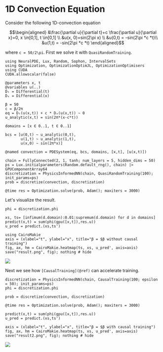 # 1D Convection Equation

Consider the following 1D-convection equation

```math
\begin{aligned}
&\frac{\partial u}{\partial t}+c \frac{\partial u}{\partial x}=0, x \in[0,1], t \in[0,1] \\
&u(x, 0)=sin(2\pi x) \\
&u(0,t) = -sin(2\pi *c *t)\\
&u(1,t) = -sin(2\pi *c *t)
\end{aligned}
```

where ``c = 50/2\pi``. First we solve it with `QuasiRandomTraining`.

```@example convection
using NeuralPDE, Lux, Random, Sophon, IntervalSets
using Optimization, OptimizationOptimJL, OptimizationOptimisers
using CUDA
CUDA.allowscalar(false)

@parameters x, t
@variables u(..)
Dₜ = Differential(t)
Dₓ = Differential(x)

β = 50
c = β/2π
eq = Dₜ(u(x,t)) + c * Dₓ(u(x,t)) ~ 0
u_analytic(x,t) = sin(2π*(x-c*t))

domains = [x ∈ 0..1, t ∈ 0..1]

bcs = [u(0,t) ~ u_analytic(0,t),
       u(1,t) ~ u_analytic(1,t),
       u(x,0) ~ sin(2π*x)]

@named convection = PDESystem(eq, bcs, domains, [x,t], [u(x,t)])

chain = FullyConnected(2, 1, tanh; num_layers = 5, hidden_dims = 50)
ps = Lux.initialparameters(Random.default_rng(), chain) |> GPUComponentArray64
discretization = PhysicsInformedNN(chain, QuasiRandomTraining(100); init_params=ps)
prob = discretize(convection, discretization)

@time res = Optimization.solve(prob, Adam(); maxiters = 3000)
```

Let's visualize the result.

```@example convection
phi = discretization.phi

xs, ts= [infimum(d.domain):0.01:supremum(d.domain) for d in domains]
predict(x,t) = sum(phi(gpu([x,t]),res.u))
u_pred = predict.(xs,ts')

using CairoMakie
axis = (xlabel="t", ylabel="x", title="β = $β without causal training")
fig, ax, hm = CairoMakie.heatmap(ts, xs, u_pred', axis=axis)
save("result.png", fig); nothing # hide
```
![](result.png)

Next we see how `[CausalTraining](@ref)` can accelerate training.

```@example convection
discretization = PhysicsInformedNN(chain, CausalTraining(100; epsilon = 50); init_params=ps)
phi = discretization.phi

prob = discretize(convection, discretization)

@time res = Optimization.solve(prob, Adam(); maxiters = 3000)
```

```@example convection
predict(x,t) = sum(phi(gpu([x,t]),res.u))
u_pred = predict.(xs,ts')

axis = (xlabel="t", ylabel="x", title="β = $β with causal training")
fig, ax, hm = CairoMakie.heatmap(ts, xs, u_pred', axis=axis)
save("result2.png", fig); nothing # hide
```
![](result2.png)

